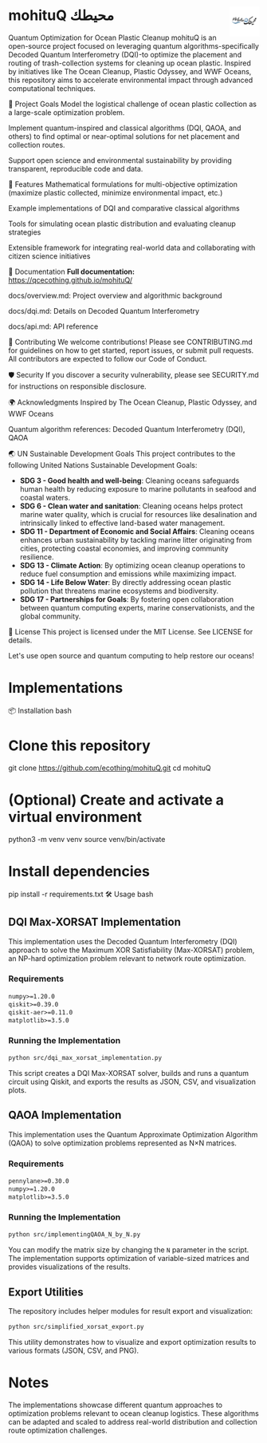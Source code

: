# **mohituQ** **محيطك** <img src="docs/source/_static/images/mohituq_logo.png" alt="mohituQ Logo" width="60" align="right"/>

Quantum Optimization for Ocean Plastic Cleanup
mohituQ is an open-source project focused on leveraging quantum algorithms-specifically Decoded Quantum Interferometry (DQI)-to optimize the placement and routing of trash-collection systems for cleaning up ocean plastic. Inspired by initiatives like The Ocean Cleanup, Plastic Odyssey, and WWF Oceans, this repository aims to accelerate environmental impact through advanced computational techniques.

🌊 Project Goals
Model the logistical challenge of ocean plastic collection as a large-scale optimization problem.

Implement quantum-inspired and classical algorithms (DQI, QAOA, and others) to find optimal or near-optimal solutions for net placement and collection routes.

Support open science and environmental sustainability by providing transparent, reproducible code and data.

🚀 Features
Mathematical formulations for multi-objective optimization (maximize plastic collected, minimize environmental impact, etc.)

Example implementations of DQI and comparative classical algorithms

Tools for simulating ocean plastic distribution and evaluating cleanup strategies

Extensible framework for integrating real-world data and collaborating with citizen science initiatives

📖 Documentation
**Full documentation:** https://qcecothing.github.io/mohituQ/

docs/overview.md: Project overview and algorithmic background

docs/dqi.md: Details on Decoded Quantum Interferometry

docs/api.md: API reference

🤝 Contributing
We welcome contributions! Please see CONTRIBUTING.md for guidelines on how to get started, report issues, or submit pull requests. All contributors are expected to follow our Code of Conduct.

🛡️ Security
If you discover a security vulnerability, please see SECURITY.md for instructions on responsible disclosure.

🌍 Acknowledgments
Inspired by The Ocean Cleanup, Plastic Odyssey, and WWF Oceans

Quantum algorithm references: Decoded Quantum Interferometry (DQI), QAOA

🌏 UN Sustainable Development Goals
This project contributes to the following United Nations Sustainable Development Goals:

- **SDG 3 - Good health and well-being**: Cleaning oceans safeguards human health by reducing exposure to marine pollutants in seafood and coastal waters.
- **SDG 6 - Clean water and sanitation**: Cleaning oceans helps protect marine water quality, which is crucial for resources like desalination and intrinsically linked to effective land-based water management.
- **SDG 11 - Department of Economic and Social Affairs**: Cleaning oceans enhances urban sustainability by tackling marine litter originating from cities, protecting coastal economies, and improving community resilience.
- **SDG 13 - Climate Action**: By optimizing ocean cleanup operations to reduce fuel consumption and emissions while maximizing impact.
- **SDG 14 - Life Below Water**: By directly addressing ocean plastic pollution that threatens marine ecosystems and biodiversity.
- **SDG 17 - Partnerships for Goals**: By fostering open collaboration between quantum computing experts, marine conservationists, and the global community.

📢 License
This project is licensed under the MIT License. See LICENSE for details.

Let's use open source and quantum computing to help restore our oceans!

# Implementations

📦 Installation
bash
# Clone this repository
git clone https://github.com/ecothing/mohituQ.git
cd mohituQ

# (Optional) Create and activate a virtual environment
python3 -m venv venv
source venv/bin/activate

# Install dependencies
pip install -r requirements.txt
🛠️ Usage
bash


## DQI Max-XORSAT Implementation

This implementation uses the Decoded Quantum Interferometry (DQI) approach to solve the Maximum XOR Satisfiability (Max-XORSAT) problem, an NP-hard optimization problem relevant to network route optimization.

### Requirements

```
numpy>=1.20.0
qiskit>=0.39.0
qiskit-aer>=0.11.0
matplotlib>=3.5.0
```

### Running the Implementation

```bash
python src/dqi_max_xorsat_implementation.py
```

This script creates a DQI Max-XORSAT solver, builds and runs a quantum circuit using Qiskit, and exports the results as JSON, CSV, and visualization plots.

## QAOA Implementation

This implementation uses the Quantum Approximate Optimization Algorithm (QAOA) to solve optimization problems represented as N×N matrices.

### Requirements

```
pennylane>=0.30.0
numpy>=1.20.0
matplotlib>=3.5.0
```

### Running the Implementation

```bash
python src/implementingQAOA_N_by_N.py
```

You can modify the matrix size by changing the `N` parameter in the script. The implementation supports optimization of variable-sized matrices and provides visualizations of the results.

## Export Utilities

The repository includes helper modules for result export and visualization:

```bash
python src/simplified_xorsat_export.py
```

This utility demonstrates how to visualize and export optimization results to various formats (JSON, CSV, and PNG).

# Notes

The implementations showcase different quantum approaches to optimization problems relevant to ocean cleanup logistics. These algorithms can be adapted and scaled to address real-world distribution and collection route optimization challenges.
